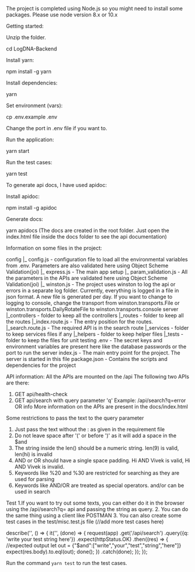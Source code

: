 The project is completed using Node.js so you might need to install some packages.
Please use node version 8.x or 10.x

Getting started:

Unzip the folder.

cd LogDNA-Backend

Install yarn:

npm install -g yarn

Install dependencies:

yarn

Set environment (vars):

cp .env.example .env

Change the port in .env file if you want to.

Run the application:

yarn start

Run the test cases:

yarn test

To generate api docs, I have used apidoc:

Install apidoc:

npm install -g apidoc

Generate docs:

yarn apidocs
(The docs are created in the root folder. Just open the index.html file inside the docs folder to see the api documentation)

Information on some files in the project:

config
	|_ config.js - configuration file to load all the environmental variables from .env. Parameters are also validated here using Object Scheme Validation(joi)
	|_ express.js - The main app setup
	|_ param_validation.js - All the parameters in the APIs are validated here using Object Scheme Validation(joi)
	|_ winston.js - The project uses winston to log the api or errors in a separate log folder. Currently, everything is logged in a file in json format. A new file is generated per day. If you want to change to logging to console, change the transport from winston.transports.File or winston.transports.DailyRotateFile to winston.transports.console
server
	|_controllers - folder to keep all the controllers
	|_routes - folder to keep all the routes
		|_index.route.js - The entry position for the routes.
		|_search.route.js - The required API is in the search route
	|_services - folder to keep services files if any
	|_helpers - folder to keep helper files
	|_tests - folder to keep the files for unit testing
.env - The secret keys and environment variables are present here like the database passwords or the port to run the server
index.js - The main entry point for the project. The server is started in this file
package.json - Contains the scripts and dependencies for the project


API information:
All the APIs are mounted on the /api
The following two APIs are there:
1. GET api/health-check
2. GET api/search with query parameter 'q'
	Example: /api/search?q=error OR info
More information on the APIs are present in the docs/index.html

Some restrictions to pass the text to the query parameter
1. Just pass the text without the : as given in the requirement file
2. Do not leave space after '(' or before ')' as it will add a space in the $and
3. The string inside the len() should be a numeric string. len(9) is valid, len(hi) is invalid
4. AND or OR should have a single space padding. Hi AND Vivek is valid, Hi     AND   Vivek is invalid.
5. Keywords like %20 and %30 are restricted for searching as they are used for parsing
6. Keywords like AND/OR are treated as special operators. and/or can be used in search

Test
1.If you want to try out some texts, you can either do it in the browser using the /api/search?q= api and passing the string as query. 
2. You can do the same thing using a client like POSTMAN
3. You can also create some test cases in the test/misc.test.js file (//add more test cases here)

describe('<test name>', () => {
    it('<what the test should so>', (done) => {
      request(app)
        .get('/api/search')
        .query({q: 'write your test string here'})
        .expect(httpStatus.OK)
        .then((res) => {
			//expected output
          let out = {"$and":["write","your","test","string","here"]}
          expect(res.body).to.eql(out);
          done();
        })
        .catch(done);
    });
  });

Run the command `yarn test` to run the test cases.